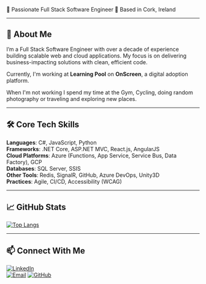 🎯 Passionate Full Stack Software Engineer
📍 Based in Cork, Ireland 

---

## 🚀 About Me

I’m a Full Stack Software Engineer with over a decade of experience building scalable web and cloud applications. My focus is on delivering business-impacting solutions with clean, efficient code.  

Currently, I'm working at **Learning Pool** on **OnScreen**, a digital adoption platform.

When I'm not working I spend my time at the Gym, Cycling, doing random photography or traveling and exploring new places.

---

## 🛠️ Core Tech Skills

**Languages**: C#, JavaScript, Python  
**Frameworks**: .NET Core, ASP.NET MVC, React.js, AngularJS  
**Cloud Platforms**: Azure (Functions, App Service, Service Bus, Data Factory), GCP  
**Databases**: SQL Server, SSIS  
**Other Tools**: Redis, SignalR, GitHub, Azure DevOps, Unity3D  
**Practices**: Agile, CI/CD, Accessibility (WCAG)

---

## 📈 GitHub Stats

[![Top Langs](https://github-readme-stats.vercel.app/api/top-langs/?username=brandondsz&layout=compact&theme=radical)](https://github.com/brandondsz)

---

## 📫 Connect With Me

[![LinkedIn](https://img.shields.io/badge/-LinkedIn-blue?style=flat-square&logo=linkedin)](https://linkedin.com/in/brandondsz)  
[![Email](https://img.shields.io/badge/-Email-black?style=flat-square&logo=gmail)](mailto:brandondsz.goa@gmail.com)
[![GitHub](https://img.shields.io/badge/-GitHub-black?style=flat-square&logo=github)](https://github.com/brandondsz)
